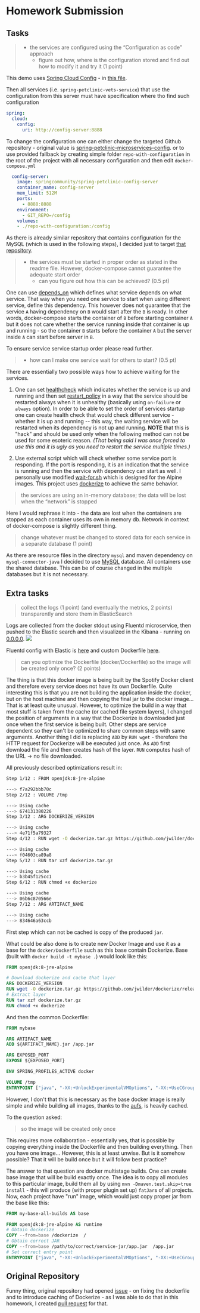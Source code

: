# Homework Submission

## Tasks
>- the services are configured using the “Configuration as code” approach
>    - figure out how, where is the configuration stored and find out how to modify it and try it (1 point)

This demo uses [Spring Cloud Config](https://cloud.spring.io/spring-cloud-config/reference/html/) -
in [this file](spring-petclinic-config-server/src/main/resources/bootstrap.yml). 

Then all services (i.e. `spring-petclinic-vets-service`) that use the configuration from this server must have specification where tho find such configuration
```yaml
spring:
  cloud:
    config:
      uri: http://config-server:8888
```

To change the configuration one can either change the targeted Github repository - original value is
[spring-petclinic-microservices-config](https://github.com/spring-petclinic/spring-petclinic-microservices-config).
or to use provided fallback by creating simple folder `repo-with-configuration` in the root of the project with all necessary configuration 
and then edit `docker-compose.yml`
```yaml
  config-server:
    image: springcommunity/spring-petclinic-config-server
    container_name: config-server
    mem_limit: 512M
    ports:
      - 8888:8888
    environment:
      - GIT_REPO=/config
    volumes:
    - ./repo-with-configuration:/config
```

As there is already similar repository that contains configuration for the MySQL (which is used in the following steps),
I decided just to target [that repository](https://github.com/tscrypter/spring-petclinic-microservices-config).

>- the services must be started in proper order as stated in the readme file. However, docker-compose cannot guarantee the adequate start order 
>    - can you figure out how this can be achieved? (0.5 pt)

One can use [depends_on](https://docs.docker.com/compose/compose-file/#depends_on) which defines what service depends on what service.
That way when you need one service to start when using different service, define this dependency.
This however does not guarantee that the service `A` having dependency on `B` would start after the `B` is ready. 
In other words, docker-compose starts the container of `B` before starting container `A` but it does not care whether the service 
running inside that container is up and running - so the container `B` starts before the container `A`
but the server inside `A` can start before server in `B`.

To ensure service service startup order please read further.

>    - how can I make one service wait for others to start? (0.5 pt)

There are essentially two possible ways how to achieve waiting for the services.
 
 1. One can set [healthcheck](https://docs.docker.com/compose/compose-file/#healthcheck) which indicates whether the service is up and
  running and then set [restart_policy](https://docs.docker.com/compose/compose-file/#restart_policy) in a way that the service
  should be restarted always when it is unhealthy (basically using `on-failure` or `always` option). 
  In order to be able to set the order of 
  services startup one can create health check that would check different service - whether it is up and running -- this way,
  the waiting service will be restarted when its dependency is not up and running. **NOTE** that this is "hack" and should be used only
  when the following method can not be used for some esoteric reason. *(That being said I was once forced to use this and it is ugly as 
  you need to restart the service multiple times.)*
 
 1. Use external script which will check whether some service port is responding.
 If the port is responding, it is an indication that the service is running and then the service with dependency can start as well.
 I personally use modified [wait-for.sh](https://github.com/Eficode/wait-for) which is designed for the Alpine images.
 This project uses [dockerize](https://github.com/jwilder/dockerize) to achieve the same behavior. 

> the services are using an in-memory database; the data will be lost when the “network” is stopped

Here I would rephrase it into - the data are lost when the containers are stopped as each container uses its own in memory db.
Network in context of docker-compose is slightly different thing. 

> change whatever must be changed to stored data for each service in a separate database (1 point)
 
As there are resource files in the directory `mysql` and maven dependency on `mysql-connector-java`
 I decided to use [MySQL](https://hub.docker.com/_/mysql) database. 
 All containers use the shared database. This can be of course changed in the multiple databases but it is not necessary.
 
## Extra tasks
> collect the logs (1 point) (and eventually the metrics, 2 points) transparently and store them in ElasticSearch

Logs are collected from the docker stdout using Fluentd microservice, then pushed to the Elastic search and then visualized in the Kibana -
running on [0.0.0.0](http://0.0.0.0:5601/app/kibana#/discover).
![](docs/kibana_screenshot.png)

Fluentd config with Elastic is [here](docker/fluentd/conf) and custom Dockerfile [here](docker/fluentd/Dockerfile).

> can you optimize the Dockerfile (docker/Dockerfile) so the image will be created only once? (2 points)

The thing is that this docker image is being built by the Spotify Docker client and therefore every service does not have its own
 Dockerfile. Quite interesting this is that you are not building the application inside the docker, but on the host machine 
 and then copying the final jar to the docker image... That is at least quite unusual.
 However, to optimize the build in a way that most stuff is taken from the cache (or cached file system layers), 
 I changed the position of arguments in a way that the Dockerize is downloaded just once when the first service is being built.
 Other steps are service dependent so they can't be optimized to share common steps with same arguments.
 Another thing I did is replacing `ADD` by `RUN wget` - therefore the HTTP request for Dockerize will be executed just once.
 As `ADD` first download the file and then creates hash of the layer.
 `RUN` computes hash of the URL -> no file downloaded.  
 
 All previously described optimizations result in:
 ```bash
Step 1/12 : FROM openjdk:8-jre-alpine

 ---> f7a292bbb70c
Step 2/12 : VOLUME /tmp

 ---> Using cache
 ---> 674131380226
Step 3/12 : ARG DOCKERIZE_VERSION

 ---> Using cache
 ---> 4e71f5a79327
Step 4/12 : RUN wget -O dockerize.tar.gz https://github.com/jwilder/dockerize/releases/download/${DOCKERIZE_VERSION}/dockerize-alpine-linux-amd64-${DOCKERIZE_VERSION}.tar.gz

 ---> Using cache
 ---> f04603ca89a8
Step 5/12 : RUN tar xzf dockerize.tar.gz

 ---> Using cache
 ---> b3b45f125cc1
Step 6/12 : RUN chmod +x dockerize

 ---> Using cache
 ---> 06b6c870566e
Step 7/12 : ARG ARTIFACT_NAME

 ---> Using cache
 ---> 834646a63ccb
```
First step which can not be cached is copy of the produced `jar`. 
 
 What could be also done is to create new Docker Image and use it as a base for the `docker/Dockerfile` 
 such as this base contain Dockerize.
 Base (built with `docker build -t mybase .`) would look like this:
 ```dockerfile
FROM openjdk:8-jre-alpine

# Download dockerize and cache that layer
ARG DOCKERIZE_VERSION
RUN wget -O dockerize.tar.gz https://github.com/jwilder/dockerize/releases/download/${DOCKERIZE_VERSION}/dockerize-alpine-linux-amd64-${DOCKERIZE_VERSION}.tar.gz
# Extract layer
RUN tar xzf dockerize.tar.gz
RUN chmod +x dockerize
``` 
And then the common Dockerfile:
```dockerfile
FROM mybase

ARG ARTIFACT_NAME
ADD ${ARTIFACT_NAME}.jar /app.jar

ARG EXPOSED_PORT
EXPOSE ${EXPOSED_PORT}

ENV SPRING_PROFILES_ACTIVE docker

VOLUME /tmp
ENTRYPOINT ["java", "-XX:+UnlockExperimentalVMOptions", "-XX:+UseCGroupMemoryLimitForHeap", "-Djava.security.egd=file:/dev/./urandom","-jar","/app.jar"]
```
However, I don't that this is necessary as the base docker image is really simple and while building all images,
 thanks to the [aufs](https://en.wikipedia.org/wiki/Aufs), is heavily cached.

To the question asked:
> so the image will be created only once

This requires more collaboration - essentially yes,
 that is possible by copying everything inside the Dockerfile and then building everything. 
 Then you have one image... However, this is at least unwise. 
 But is it somehow possible? That it will be build once but it will follow best practice?   
 
The answer to that question are docker multistage builds.
One can create base image that will be build exactly once.
The idea is to copy all modules to this particular image, build them all by using 
`mvn -Dmaven.test.skip=true install` - this will produce (with proper plugin set up) `fatJar`s of all projects.
Now, each project have "run" image, which would just copy proper jar from the base like this:
```dockerfile
FROM my-base-all-builds AS base

FROM openjdk:8-jre-alpine AS runtime
# Obtain dockerize
COPY --from=base /dockerize  /
# Obtain correct JAR
COPY --from=base /path/to/correct/service-jar/app.jar  /app.jar
# Set correct entry point
ENTRYPOINT ["java", "-XX:+UnlockExperimentalVMOptions", "-XX:+UseCGroupMemoryLimitForHeap", "-Djava.security.egd=file:/dev/./urandom","-jar","/app.jar"]
```


## Original Repository
Funny thing, original repository had opened [issue](https://github.com/spring-petclinic/spring-petclinic-microservices/issues/136) - on 
fixing the dockerfile and to introduce caching of Dockerize - as I was able to do that in this homework, 
I created [pull request](https://github.com/spring-petclinic/spring-petclinic-microservices/pull/148) for that. 
